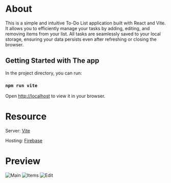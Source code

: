 # About
This is a simple and intuitive To-Do List application built with React and Vite. It allows you to efficiently manage your tasks by adding, editing, and removing items from your list. All tasks are seamlessly saved to your local storage, ensuring your data persists even after refreshing or closing the browser.

## Getting Started with The app

In the project directory, you can run:

### `npm run vite`

Open [http://localhost](http://localhost:5173) to view it in your browser.

# Resource

Server: [Vite](https://vite.dev)

Hosting: [Firebase](https://firebase.google.com)

# Preview

![Main](https://github.com/user-attachments/assets/b574389a-1c82-4f2f-938b-6d63148f4768)
![Items](https://github.com/user-attachments/assets/69806797-f388-43b8-99a9-f7cb9f3783a4)
![Edit](https://github.com/user-attachments/assets/9884da3c-09fb-478f-90fb-34441f7364b9)
